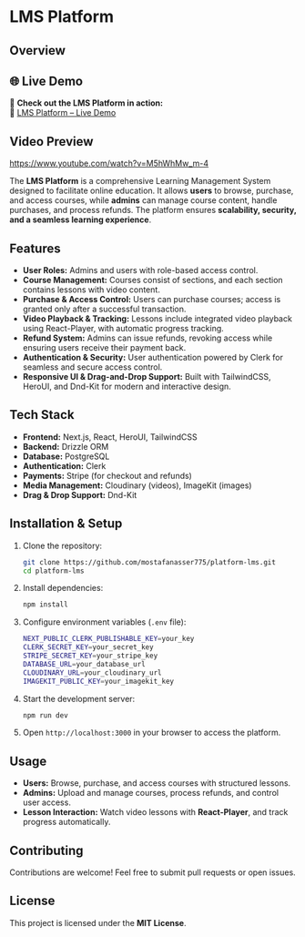 # LMS Platform

## Overview

## 🌐 Live Demo
🚀 **Check out the LMS Platform in action:**  
🔗 [LMS Platform – Live Demo](https://platform-lms.vercel.app/)

## Video Preview
https://www.youtube.com/watch?v=M5hWhMw_m-4

The **LMS Platform** is a comprehensive Learning Management System designed to facilitate online education. It allows **users** to browse, purchase, and access courses, while **admins** can manage course content, handle purchases, and process refunds. The platform ensures **scalability, security, and a seamless learning experience**.

## Features
- **User Roles:** Admins and users with role-based access control.
- **Course Management:** Courses consist of sections, and each section contains lessons with video content.
- **Purchase & Access Control:** Users can purchase courses; access is granted only after a successful transaction.
- **Video Playback & Tracking:** Lessons include integrated video playback using React-Player, with automatic progress tracking.
- **Refund System:** Admins can issue refunds, revoking access while ensuring users receive their payment back.
- **Authentication & Security:** User authentication powered by Clerk for seamless and secure access control.
- **Responsive UI & Drag-and-Drop Support:** Built with TailwindCSS, HeroUI, and Dnd-Kit for modern and interactive design.

## Tech Stack
- **Frontend:** Next.js, React, HeroUI, TailwindCSS
- **Backend:** Drizzle ORM
- **Database:** PostgreSQL
- **Authentication:** Clerk
- **Payments:** Stripe (for checkout and refunds)
- **Media Management:** Cloudinary (videos), ImageKit (images)
- **Drag & Drop Support:** Dnd-Kit

## Installation & Setup
1. Clone the repository:
   ```sh
   git clone https://github.com/mostafanasser775/platform-lms.git
   cd platform-lms
   ```
2. Install dependencies:
   ```sh
   npm install
   ```
3. Configure environment variables (`.env` file):
   ```sh
   NEXT_PUBLIC_CLERK_PUBLISHABLE_KEY=your_key
   CLERK_SECRET_KEY=your_secret_key
   STRIPE_SECRET_KEY=your_stripe_key
   DATABASE_URL=your_database_url
   CLOUDINARY_URL=your_cloudinary_url
   IMAGEKIT_PUBLIC_KEY=your_imagekit_key
   ```
4. Start the development server:
   ```sh
   npm run dev
   ```
5. Open `http://localhost:3000` in your browser to access the platform.

## Usage
- **Users:** Browse, purchase, and access courses with structured lessons.
- **Admins:** Upload and manage courses, process refunds, and control user access.
- **Lesson Interaction:** Watch video lessons with **React-Player**, and track progress automatically.

## Contributing
Contributions are welcome! Feel free to submit pull requests or open issues.

## License
This project is licensed under the **MIT License**.

